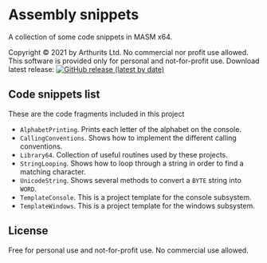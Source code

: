 # Assembly snippets
A collection of some code snippets in MASM x64.

Copyright © 2021 by Arthurits Ltd. No commercial nor profit use allowed. This software is provided only for personal and not-for-profit use.
Download latest release: [![GitHub release (latest by date)](https://img.shields.io/github/v/release/arthurits/AssemblySnippets)](https://github.com/arthurits/AssemblySnippets/releases)

## Code snippets list
These are the code fragments included in this project
* `AlphabetPrinting`. Prints each letter of the alphabet on the console.
* `CallingConventions`. Shows how to implement the different calling conventions.
* `Library64`. Collection of useful routines used by these projects.
* `StringLooping`. Shows how to loop through a string in order to find a matching character.
* `UnicodeString`. Shows several methods to convert a `BYTE` string into `WORD`.
* `TemplateConsole`. This is a project template for the console subsystem.
* `TemplateWindows`. This is a project template for the windows subsystem.

## License
Free for personal use and not-for-profit use.
No commercial use allowed.
